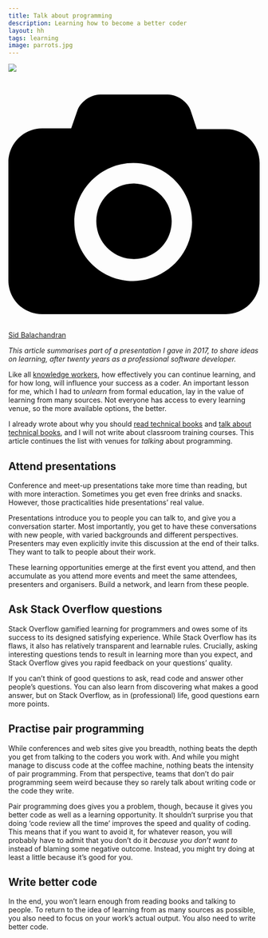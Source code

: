```yaml
---
title: Talk about programming
description: Learning how to become a better coder
layout: hh
tags: learning
image: parrots.jpg
---
```


![](parrots.jpg)

<a class="unsplash" href="https://unsplash.com/photos/hXttDVCwyRA" rel="noopener noreferrer"><span><svg xmlns="http://www.w3.org/2000/svg" viewBox="0 0 32 32"><title>unsplash-logo</title><path d="M20.8 18.1c0 2.7-2.2 4.8-4.8 4.8s-4.8-2.1-4.8-4.8c0-2.7 2.2-4.8 4.8-4.8 2.7.1 4.8 2.2 4.8 4.8zm11.2-7.4v14.9c0 2.3-1.9 4.3-4.3 4.3h-23.4c-2.4 0-4.3-1.9-4.3-4.3v-15c0-2.3 1.9-4.3 4.3-4.3h3.7l.8-2.3c.4-1.1 1.7-2 2.9-2h8.6c1.2 0 2.5.9 2.9 2l.8 2.4h3.7c2.4 0 4.3 1.9 4.3 4.3zm-8.6 7.5c0-4.1-3.3-7.5-7.5-7.5-4.1 0-7.5 3.4-7.5 7.5s3.3 7.5 7.5 7.5c4.2-.1 7.5-3.4 7.5-7.5z"></path></svg></span><span>Sid Balachandran</span></a>

_This article summarises part of a presentation I gave in 2017, to share ideas on learning, after twenty years as a professional software developer._

Like all [knowledge workers](https://en.wikipedia.org/wiki/Knowledge_worker),
how effectively you can continue learning, and for how long, will influence your success as a coder.
An important lesson for me, which I had to _unlearn_ from formal education, lay in the value of learning from many sources.
Not everyone has access to every learning venue, so the more available options, the better.

I already wrote about why you should [read technical books](read-technical-books) and 
[talk about technical books](talk-technical-books), and I will not write about classroom training courses.
This article continues the list with venues for _talking_ about programming.

## Attend presentations

Conference and meet-up presentations take more time than reading, but with more interaction.
Sometimes you get even free drinks and snacks.
However, those practicalities hide presentations’ real value.

Presentations introduce you to people you can talk to, and give you a conversation starter.
Most importantly, you get to have these conversations with new people, with varied backgrounds and different perspectives.
Presenters may even explicitly invite this discussion at the end of their talks.
They want to talk to people about their work.

These learning opportunities emerge at the first event you attend, and then accumulate as you attend more events and meet the same attendees, presenters and organisers.
Build a network, and learn from these people.

## Ask Stack Overflow questions

Stack Overflow gamified learning for programmers and owes some of its success to its designed satisfying experience.
While Stack Overflow has its flaws, it also has relatively transparent and learnable rules.
Crucially, asking interesting questions tends to result in learning more than you expect, and Stack Overflow gives you rapid feedback on your questions’ quality.

If you can’t think of good questions to ask, read code and answer other people’s questions.
You can also learn from discovering what makes a good answer, but on Stack Overflow, as in (professional) life, good questions earn more points.

## Practise pair programming

While conferences and web sites give you breadth, nothing beats the depth you get from talking to the coders you work with.
And while you might manage to discuss code at the coffee machine, nothing beats the intensity of pair programming.
From that perspective, teams that don’t do pair programming seem weird because they so rarely talk about writing code or the code they write.

Pair programming does gives you a problem, though, because it gives you better code as well as a learning opportunity.
It shouldn’t surprise you that doing ‘code review all the time’ improves the speed and quality of coding.
This means that if you want to avoid it, for whatever reason, you will probably have to admit that you don’t do it _because you don’t want to_ instead of blaming some negative outcome.
Instead, you might try doing at least a little because it’s good for you.

## Write better code

In the end, you won’t learn enough from reading books and talking to people.
To return to the idea of learning from as many sources as possible, you also need to focus on your work’s actual output.
You also need to write better code.
